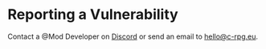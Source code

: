 # Reporting a Vulnerability

Contact a @Mod Developer on [Discord](https://discord.gg/crpg-279063743839862805) or send an
email to [hello@c-rpg.eu](mailto:hello@c-rpg.eu).
